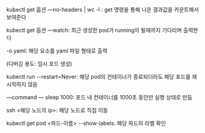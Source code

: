 
kubectl get 옵션 —no-headers | wc -l : get 명령을 통해 나온 결과값을 카운트해서 보여준다

kubectl get 옵션 —watch: 최근 생성한 pod가 running이 될때까지 기다리며 출력한다

-o yaml: 해당 요소를 yaml 파일 형태로 출력

(디버깅 용도: 임시 포드 생성)

kubectl run --restart=Never: 해당 pod의 컨테이너가 종료되더라도 해당 포드를 재시작하지 않음

—command — sleep 1000: 포드 내 컨테이너를 1000초 동안만 실행 상태로 만듬

ssh <해당 노드의 ip>: 해당 노드로 직접 이동

kubectl get pod <파드-이름> --show-labels: 해당 파드의 라벨 확인